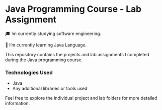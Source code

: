 # Java Programming Course - Lab Assignment

🎓 Im currently studying software engineering.

🌱 I’m currently learning Java Language.

This repository contains the projects and lab assignments I completed during the Java programming course.

### Technologies Used
- Java
- Any additional libraries or tools used

Feel free to explore the individual project and lab folders for more detailed information.
